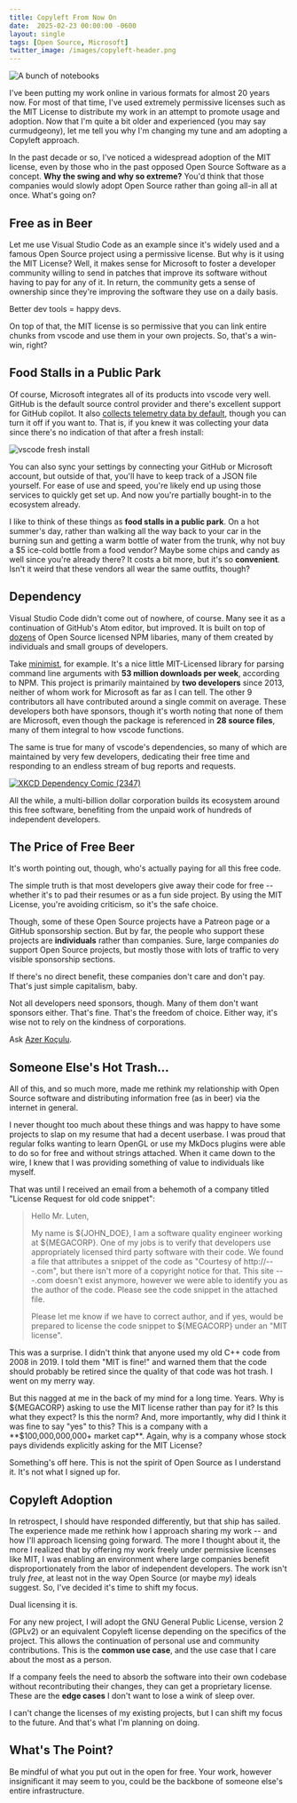 ```yaml
---
title: Copyleft From Now On
date:  2025-02-23 00:00:00 -0600
layout: single
tags: [Open Source, Microsoft]
twitter_image: /images/copyleft-header.png
---
```


![A bunch of notebooks](/images/copyleft-header.png)

I've been putting my work online in various formats for almost 20 years now. For most of that time, I've used extremely permissive licenses such as the MIT License to distribute my work in an attempt to promote usage and adoption. Now that I'm quite a bit older and experienced (you may say curmudgeony), let me tell you why I'm changing my tune and am adopting a Copyleft approach.

In the past decade or so, I've noticed a widespread adoption of the MIT license, even by those who in the past opposed Open Source Software as a concept. **Why the swing and why so extreme?** You'd think that those companies would slowly adopt Open Source rather than going all-in all at once. What's going on?

<!--more-->

## Free as in Beer

Let me use Visual Studio Code as an example since it's widely used and a famous Open Source project using a permissive license. But why is it using the MIT License? Well, it makes sense for Microsoft to foster a developer community willing to send in patches that improve its software without having to pay for any of it. In return, the community gets a sense of ownership since they're improving the software they use on a daily basis.

Better dev tools = happy devs.

On top of that, the MIT license is so permissive that you can link entire chunks from vscode and use them in your own projects. So, that's a win-win, right?

## Food Stalls in a Public Park

Of course, Microsoft integrates all of its products into vscode very well. GitHub is the default source control provider and there's excellent support for GitHub copilot. It also [collects telemetry data by default](https://code.visualstudio.com/docs/editor/telemetry), though you can turn it off if you want to. That is, if you knew it was collecting your data since there's no indication of that after a fresh install:

![vscode fresh install](/images/vscode-clean-install.png)

You can also sync your settings by connecting your GitHub or Microsoft account, but outside of that, you'll have to keep track of a JSON file yourself. For ease of use and speed, you're likely end up using those services to quickly get set up. And now you're partially bought-in to the ecosystem already.

I like to think of these things as **food stalls in a public park**. On a hot summer's day, rather than walking all the way back to your car in the burning sun and getting a warm bottle of water from the trunk, why not buy a $5 ice-cold bottle from a food vendor? Maybe some chips and candy as well since you're already there? It costs a bit more, but it's so **convenient**. Isn't it weird that these vendors all wear the same outfits, though?

## Dependency

Visual Studio Code didn't come out of nowhere, of course. Many see it as a continuation of GitHub's Atom editor, but improved. It is built on top of [dozens](https://github.com/microsoft/vscode/blob/main/package.json) of Open Source licensed NPM libaries, many of them created by individuals and small groups of developers.

Take [minimist](https://github.com/minimistjs/minimist), for example. It's a nice little MIT-Licensed library for parsing command line arguments with **53 million downloads per week**, according to NPM. This project is primarily maintained by **two developers** since 2013, neither of whom work for Microsoft as far as I can tell. The other 9 contributors all have contributed around a single commit on average. These developers both have sponsors, though it's worth noting that none of them are Microsoft, even though the package is referenced in **28 source files**, many of them integral to how vscode functions.

The same is true for many of vscode's dependencies, so many of which are maintained by very few developers, dedicating their free time and responding to an endless stream of bug reports and requests.

[![XKCD Dependency Comic (2347)](/images/xkcd-2347.png)](https://xkcd.com/2347/)

All the while, a multi-billion dollar corporation builds its ecosystem around this free software, benefiting from the unpaid work of hundreds of independent developers.

## The Price of Free Beer

It's worth pointing out, though, who's actually paying for all this free code.

The simple truth is that most developers give away their code for free -- whether it's to pad their resumes or as a fun side project. By using the MIT License, you're avoiding criticism, so it's the safe choice.

Though, some of these Open Source projects have a Patreon page or a GitHub sponsorship section. But by far, the people who support these projects are **individuals** rather than companies. Sure, large companies _do_ support Open Source projects, but mostly those with lots of traffic to very visible sponsorship sections.

If there's no direct benefit, these companies don't care and don't pay. That's just simple capitalism, baby.

Not all developers need sponsors, though. Many of them don't want sponsors either. That's fine. That's the freedom of choice. Either way, it's wise not to rely on the kindness of corporations.

Ask [Azer Koçulu](https://en.wikipedia.org/wiki/Npm_left-pad_incident).

## Someone Else's Hot Trash&hellip;

All of this, and so much more, made me rethink my relationship with Open Source software and distributing information free (as in beer) via the internet in general.

I never thought too much about these things and was happy to have some projects to slap on my resume that had a decent userbase. I was proud that regular folks wanting to learn OpenGL or use my MkDocs plugins were able to do so for free and without strings attached. When it came down to the wire, I knew that I was providing something of value to individuals like myself.

That was until I received an email from a behemoth of a company titled "License Request for old code snippet":

> Hello Mr. Luten,
>
> My name is ${JOHN_DOE}, I am a software quality engineer working at ${MEGACORP}. One of my jobs is to verify that developers use appropriately licensed third party software with their code. We found a file that attributes a snippet of the code as "Courtesy of http://---.com", but there isn't more of a copyright notice for that. This site ---.com doesn't exist anymore, however we were able to identify you as the author of the code. Please see the code snippet in the attached file.
>
> Please let me know if we have to correct author, and if yes, would be prepared to license the code snippet to ${MEGACORP} under an "MIT license".

This was a surprise. I didn't think that anyone used my old C++ code from 2008 in 2019. I told them "MIT is fine!" and warned them that the code should probably be retired since the quality of that code was hot trash. I went on my merry way.

But this nagged at me in the back of my mind for a long time. Years. Why is ${MEGACORP} asking to use the MIT license rather than pay for it? Is this what they expect? Is this the norm? And, more importantly, why did I think it was fine to say "yes" to this? This is a company with a **$100,000,000,000+ market cap**. Again, why is a company whose stock pays dividends explicitly asking for the MIT License?

Something's off here. This is not the spirit of Open Source as I understand it. It's not what I signed up for.

## Copyleft Adoption

In retrospect, I should have responded differently, but that ship has sailed. The experience made me rethink how I approach sharing my work -- and how I'll approach licensing going forward. The more I thought about it, the more I realized that by offering my work freely under permissive licenses like MIT, I was enabling an environment where large companies benefit disproportionately from the labor of independent developers. The work isn't truly _free_, at least not in the way Open Source (or maybe _my_) ideals suggest. So, I've decided it's time to shift my focus.

Dual licensing it is.

For any new project, I will adopt the GNU General Public License, version 2 (GPLv2) or an equivalent Copyleft license depending on the specifics of the project. This allows the continuation of personal use and community contributions. This is the **common use case**, and the use case that I care about the most as a person.

If a company feels the need to absorb the software into their own codebase without recontributing their changes, they can get a proprietary license. These are the **edge cases** I don't want to lose a wink of sleep over.

I can't change the licenses of my existing projects, but I can shift my focus to the future. And that's what I'm planning on doing.

## What's The Point?

Be mindful of what you put out in the open for free. Your work, however insignificant it may seem to you, could be the backbone of someone else's entire infrastructure.
